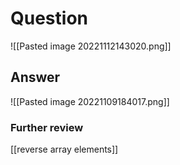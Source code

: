 # Question
![[Pasted image 20221112143020.png]]
## Answer
![[Pasted image 20221109184017.png]]
### Further review
[[reverse array elements]]

